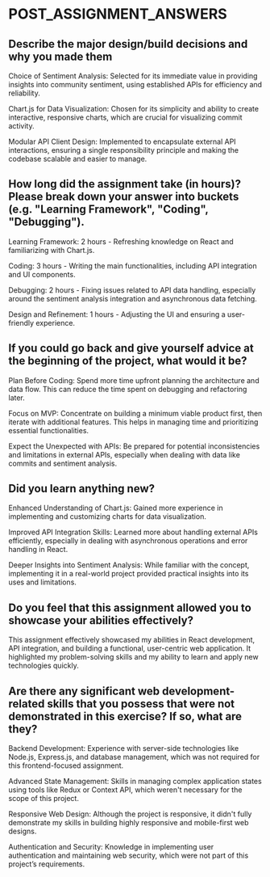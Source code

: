 # POST_ASSIGNMENT_ANSWERS

## Describe the major design/build decisions and why you made them

Choice of Sentiment Analysis: Selected for its immediate value in providing insights into community sentiment, using established APIs for efficiency and reliability.

Chart.js for Data Visualization: Chosen for its simplicity and ability to create interactive, responsive charts, which are crucial for visualizing commit activity.

Modular API Client Design: Implemented to encapsulate external API interactions, ensuring a single responsibility principle and making the codebase scalable and easier to manage.

## How long did the assignment take (in hours)? Please break down your answer into buckets (e.g. "Learning Framework", "Coding", "Debugging").

Learning Framework: 2 hours - Refreshing knowledge on React and familiarizing with Chart.js.

Coding: 3 hours - Writing the main functionalities, including API integration and UI components.

Debugging: 2 hours - Fixing issues related to API data handling, especially around the sentiment analysis integration and asynchronous data fetching.

Design and Refinement: 1 hours - Adjusting the UI and ensuring a user-friendly experience.

## If you could go back and give yourself advice at the beginning of the project, what would it be?

Plan Before Coding: Spend more time upfront planning the architecture and data flow. This can reduce the time spent on debugging and refactoring later.

Focus on MVP: Concentrate on building a minimum viable product first, then iterate with additional features. This helps in managing time and prioritizing essential functionalities.

Expect the Unexpected with APIs: Be prepared for potential inconsistencies and limitations in external APIs, especially when dealing with data like commits and sentiment analysis.

## Did you learn anything new?

Enhanced Understanding of Chart.js: Gained more experience in implementing and customizing charts for data visualization.

Improved API Integration Skills: Learned more about handling external APIs efficiently, especially in dealing with asynchronous operations and error handling in React.

Deeper Insights into Sentiment Analysis: While familiar with the concept, implementing it in a real-world project provided practical insights into its uses and limitations.

## Do you feel that this assignment allowed you to showcase your abilities effectively?

This assignment effectively showcased my abilities in React development, API integration, and building a functional, user-centric web application. It highlighted my problem-solving skills and my ability to learn and apply new technologies quickly.

## Are there any significant web development-related skills that you possess that were not demonstrated in this exercise? If so, what are they?

Backend Development: Experience with server-side technologies like Node.js, Express.js, and database management, which was not required for this frontend-focused assignment.

Advanced State Management: Skills in managing complex application states using tools like Redux or Context API, which weren't necessary for the scope of this project.

Responsive Web Design: Although the project is responsive, it didn't fully demonstrate my skills in building highly responsive and mobile-first web designs.

Authentication and Security: Knowledge in implementing user authentication and maintaining web security, which were not part of this project’s requirements.